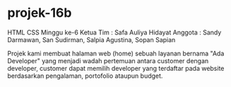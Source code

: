 # projek-16b
HTML CSS Minggu ke-6
Ketua Tim : Safa Auliya Hidayat
Anggota   : Sandy Darmawan, San Sudirman, Salpia Agustina, Sopan Sapian

Projek kami membuat halaman web (home) sebuah layanan bernama "Ada Developer" yang menjadi wadah pertemuan antara customer dengan developer, customer dapat memilih developer yang terdaftar pada website berdasarkan pengalaman, portofolio ataupun budget.
